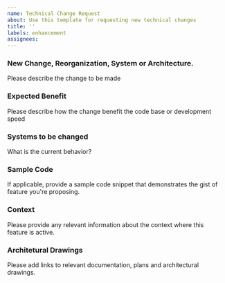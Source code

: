 ```yaml
---
name: Technical Change Request
about: Use this template for requesting new technical changes
title: ''
labels: enhancement
assignees: 
---
```


### New Change, Reorganization, System or Architecture.

Please describe the change to be made 

### Expected Benefit 

Please describe how the change benefit the code base or development speed

### Systems to be changed

What is the current behavior?

### Sample Code

If applicable, provide a sample code snippet that demonstrates the gist of feature you're proposing. 

### Context

Please provide any relevant information about the context where this feature is active.

### Architetural Drawings

Please add links to relevant documentation, plans and architectural drawings.
